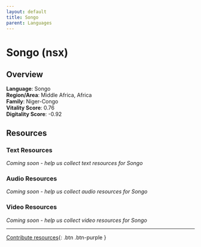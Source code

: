 ```yaml
---
layout: default
title: Songo
parent: Languages
---
```


# Songo (nsx)

## Overview

**Language**: Songo  
**Region/Area**: Middle Africa, Africa  
**Family**: Niger-Congo  
**Vitality Score**: 0.76  
**Digitality Score**: -0.92  

## Resources

### Text Resources
*Coming soon - help us collect text resources for Songo*

### Audio Resources
*Coming soon - help us collect audio resources for Songo*

### Video Resources
*Coming soon - help us collect video resources for Songo*

---

[Contribute resources](https://fairtrain.github.io/){: .btn .btn-purple }
